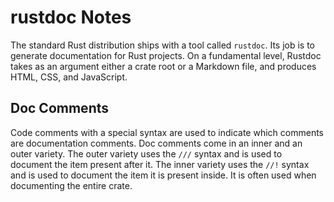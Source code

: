# rustdoc Notes

The standard Rust distribution ships with a tool called `rustdoc`. Its job is to generate documentation for Rust projects. On a fundamental level, Rustdoc takes as an argument either a crate root or a Markdown file, and produces HTML, CSS, and JavaScript.

## Doc Comments

Code comments with a special syntax are used to indicate which comments are documentation comments. Doc comments come in an inner and an outer variety. The outer variety uses the `///` syntax and is used to document the item present after it. The inner variety uses the `//!` syntax and is used to document the item it is present inside. It is often used when documenting the entire crate.
